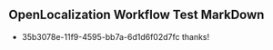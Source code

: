 ## OpenLocalization Workflow Test MarkDown
* 35b3078e-11f9-4595-bb7a-6d1d6f02d7fc thanks!

<!--HONumber=Jul16_HO2-->


